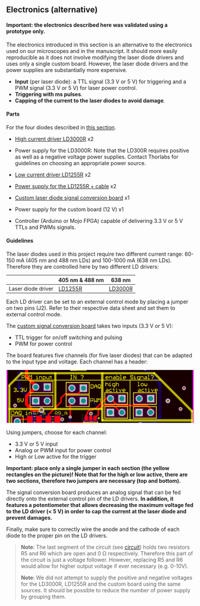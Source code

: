 ## Electronics (alternative)

#### **Important: the electronics described here was validated using a prototype only.**

The electronics introduced in this section is an alternative to the electronics used on our microscopes and in the manuscript. It should more easily reproducible as it does not involve modifying the laser diode drivers and uses only a single custom board. However, the laser diode drivers and the power supplies are substantially more expensive. 

- **Input** (per laser diode): a TTL signal (3.3 V or 5 V) for triggering and a PWM signal (3.3 V or 5 V) for laser power control.
- **Triggering with ms pulses**.
- **Capping of the current to the laser diodes to avoid damage**.


#### Parts

For the four diodes described in [this section](https://github.com/ries-lab/LaserEngine/tree/master/Electronics).

- [High current driver LD3000R](https://www.thorlabs.de/thorproduct.cfm?partnumber=LD3000R) x2

- Power supply for the LD3000R: Note that the LD300R requires positive as well as a negative voltage power supplies. Contact Thorlabs for guidelines on choosing an appropriate power source.

- [Low current driver LD1255R](https://www.thorlabs.de/thorproduct.cfm?partnumber=LD1255R) x2

- [Power supply for the LD1255R + cable](https://www.thorlabs.de/newgrouppage9.cfm?objectgroup_id=1366) x2

- [Custom laser diode signal conversion board](Custom_signal_conditioning) x1

- Power supply for the custom board (12 V) x1

- Controller (Arduino or Mojo FPGA) capable of delivering 3.3 V or 5 V TTLs and PWMs signals. 




#### Guidelines

The laser diodes used in this project require two different current range: 60-150 mA (405 nm and 488 nm LDs) and 100-1000 mA (638 nm LDs). Therefore they are controlled here by two different LD drivers:

|                    | 405 nm & 488 nm                                              | 638 nm                                                       |
| ------------------ | ------------------------------------------------------------ | ------------------------------------------------------------ |
| Laser diode driver | [LD1255R](https://www.thorlabs.de/thorproduct.cfm?partnumber=LD1255R) | [LD3000R](https://www.thorlabs.de/thorproduct.cfm?partnumber=LD3000R) |

Each LD driver can be set to an external control mode by placing a jumper on two pins (J2). Refer to their respective data sheet and set them to external control mode.

The [custom signal conversion board](Custom_signal_conditioning) takes two inputs (3.3 V or 5 V):

- TTL trigger for on/off switching and pulsing
- PWM for power control

The board features five channels (for five laser diodes) that can be adapted to the input type and voltage. Each channel has a header:

![](Channel_header.jpg)

Using jumpers, choose for each channel:

- 3.3 V or 5 V input
- Analog or PWM input for power control
- High or Low active for the trigger

**Important: place only a single jumper in each section (the yellow rectangles on the picture)! Note that for the high or low active, there are two sections, therefore two jumpers are necessary (top and bottom).**

The signal conversion board produces an analog signal that can be fed directly onto the external control pin of the LD drivers. **In addition, it features a potentiometer that allows decreasing the maximum voltage fed to the LD driver (< 5 V) in order to cap the current at the laser diode and prevent damages.**

Finally, make sure to correctly wire the anode and the cathode of each diode to the proper pin on the LD drivers.


> **Note**: The last segment of the circuit (see [circuit](Custom_signal_conditioning/Circuit)) holds two resistors R5 and R6 which are open and 0 Ω respectively. Therefore this part of the circuit is just a voltage follower. However, replacing R5 and R6 would allow for higher output voltage if ever necessary (e.g. 0-10V). 
>
> **Note**: We did not attempt to supply the positive and negative voltages for the LD3000R, LD1255R and the custom board using the same sources. It should be possible to reduce the number of power supply by grouping them.